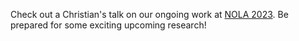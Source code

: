 Check out a Christian's talk on our ongoing work at [NOLA 2023](https://www.alignment-workshop.com/nola-talks/christian-schroeder-de-witt-secret-collusion-among-generative-ai-agents). Be prepared for some exciting upcoming research!